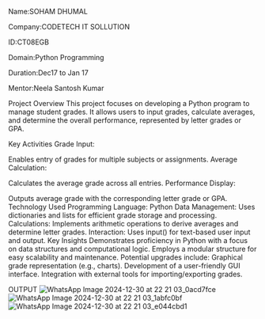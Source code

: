 Name:SOHAM DHUMAL

Company:CODETECH IT SOLLUTION

ID:CT08EGB

Domain:Python Programming

Duration:Dec17 to Jan 17

Mentor:Neela Santosh Kumar


Project Overview
This project focuses on developing a Python program to manage student grades. It allows users to input grades, calculate averages, and determine the overall performance, represented by letter grades or GPA.

Key Activities
Grade Input:

Enables entry of grades for multiple subjects or assignments.
Average Calculation:

Calculates the average grade across all entries.
Performance Display:

Outputs average grade with the corresponding letter grade or GPA.
Technology Used
Programming Language: Python
Data Management: Uses dictionaries and lists for efficient grade storage and processing.
Calculations: Implements arithmetic operations to derive averages and determine letter grades.
Interaction: Uses input() for text-based user input and output.
Key Insights
Demonstrates proficiency in Python with a focus on data structures and computational logic.
Employs a modular structure for easy scalability and maintenance.
Potential upgrades include:
Graphical grade representation (e.g., charts).
Development of a user-friendly GUI interface.
Integration with external tools for importing/exporting grades.

OUTPUT
![WhatsApp Image 2024-12-30 at 22 21 03_0acd7fce](https://github.com/user-attachments/assets/a84cfc36-5434-4029-9e73-dc2bab53e104)
![WhatsApp Image 2024-12-30 at 22 21 03_1abfc0bf](https://github.com/user-attachments/assets/e6ac92e4-50fa-4757-ba43-9b67e635c583)
![WhatsApp Image 2024-12-30 at 22 21 03_e044cbd1](https://github.com/user-attachments/assets/b72e6571-a9c7-4c11-b5d9-44b98d8ae3ab)



